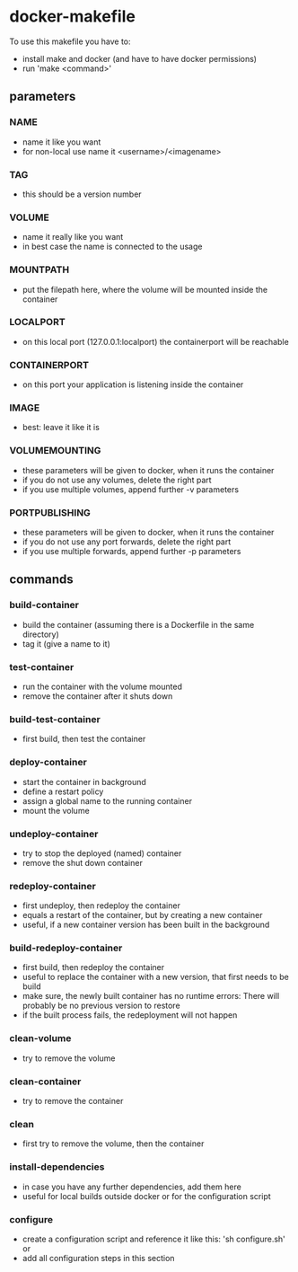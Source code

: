 # docker-makefile

To use this makefile you have to:
- install make and docker (and have to have docker permissions)
- run 'make \<command\>'

## parameters

### NAME
- name it like you want
- for non-local use name it \<username\>/\<imagename\>

### TAG
- this should be a version number

### VOLUME
- name it really like you want
- in best case the name is connected to the usage

### MOUNTPATH
- put the filepath here, where the volume will be mounted inside the container

### LOCALPORT
- on this local port (127.0.0.1:localport) the containerport will be reachable

### CONTAINERPORT
- on this port your application is listening inside the container


### IMAGE
- best: leave it like it is

### VOLUMEMOUNTING
- these parameters will be given to docker, when it runs the container
- if you do not use any volumes, delete the right part
- if you use multiple volumes, append further -v parameters

### PORTPUBLISHING
- these parameters will be given to docker, when it runs the container
- if you do not use any port forwards, delete the right part
- if you use multiple forwards, append further -p parameters

## commands

### build-container
- build the container (assuming there is a Dockerfile in the same directory)
- tag it (give a name to it)

### test-container
- run the container with the volume mounted
- remove the container after it shuts down

### build-test-container
- first build, then test the container

### deploy-container
- start the container in background
- define a restart policy
- assign a global name to the running container
- mount the volume

### undeploy-container
- try to stop the deployed (named) container
- remove the shut down container

### redeploy-container
- first undeploy, then redeploy the container
- equals a restart of the container, but by creating a new container
- useful, if a new container version has been built in the background

### build-redeploy-container
- first build, then redeploy the container
- useful to replace the container with a new version, that first needs to be build
- make sure, the newly built container has no runtime errors: There will probably be no previous version to restore
- if the built process fails, the redeployment will not happen

### clean-volume
- try to remove the volume

### clean-container
- try to remove the container

### clean
- first try to remove the volume, then the container

### install-dependencies
- in case you have any further dependencies, add them here
- useful for local builds outside docker or for the configuration script

### configure
- create a configuration script and reference it like this: 'sh configure.sh' or 
- add all configuration steps in this section